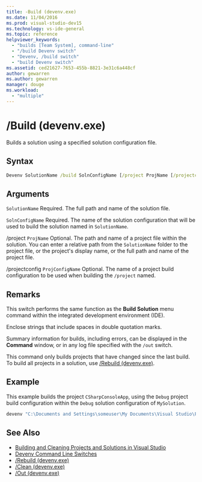 ```yaml
---
title: -Build (devenv.exe)
ms.date: 11/04/2016
ms.prod: visual-studio-dev15
ms.technology: vs-ide-general
ms.topic: reference
helpviewer_keywords:
  - "builds [Team System], command-line"
  - "/build Devenv switch"
  - "Devenv, /build switch"
  - "build Devenv switch"
ms.assetid: ced21627-7653-455b-8821-3e31c6a448cf
author: gewarren
ms.author: gewarren
manager: douge
ms.workload:
  - "multiple"
---
```

# /Build (devenv.exe)
Builds a solution using a specified solution configuration file.

## Syntax

```cmd
Devenv SolutionName /build SolnConfigName [/project ProjName [/projectconfig ProjConfigName]]
```

## Arguments
 `SolutionName`
 Required. The full path and name of the solution file.

 `SolnConfigName`
 Required. The name of the solution configuration that will be used to build the solution named in `SolutionName`.

 /project `ProjName`
 Optional. The path and name of a project file within the solution. You can enter a relative path from the `SolutionName` folder to the project file, or the project's display name, or the full path and name of the project file.

 /projectconfig `ProjConfigName`
 Optional. The name of a project build configuration to be used when building the `/project` named.

## Remarks
 This switch performs the same function as the **Build Solution** menu command within the integrated development environment (IDE).

 Enclose strings that include spaces in double quotation marks.

 Summary information for builds, including errors, can be displayed in the **Command** window, or in any log file specified with the `/out` switch.

 This command only builds projects that have changed since the last build. To build all projects in a solution, use [/Rebuild (devenv.exe)](../../ide/reference/rebuild-devenv-exe.md).

## Example
 This example builds the project `CSharpConsoleApp`, using the `Debug` project build configuration within the `Debug` solution configuration of `MySolution`.

```cmd
devenv "C:\Documents and Settings\someuser\My Documents\Visual Studio\Projects\MySolution\MySolution.sln" /build Debug /project "CSharpWinApp\CSharpWinApp.csproj" /projectconfig Debug
```

## See Also

- [Building and Cleaning Projects and Solutions in Visual Studio](../../ide/building-and-cleaning-projects-and-solutions-in-visual-studio.md)
- [Devenv Command Line Switches](../../ide/reference/devenv-command-line-switches.md)
- [/Rebuild (devenv.exe)](../../ide/reference/rebuild-devenv-exe.md)
- [/Clean (devenv.exe)](../../ide/reference/clean-devenv-exe.md)
- [/Out (devenv.exe)](../../ide/reference/out-devenv-exe.md)